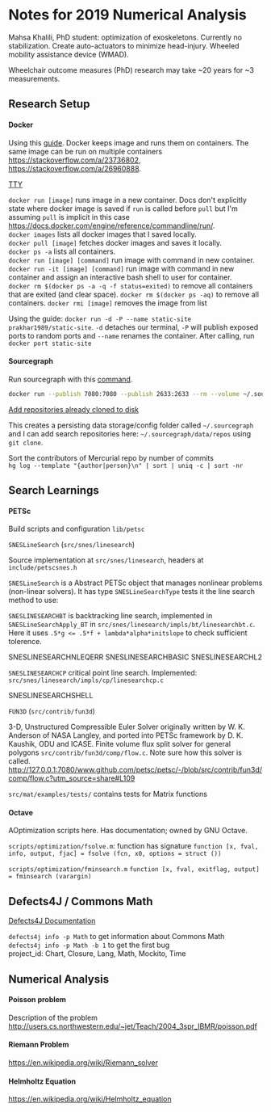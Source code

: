 
# Notes for 2019 Numerical Analysis

Mahsa Khalili, PhD student: optimization of exoskeletons. Currently no stabilization. Create auto-actuators to minimize head-injury. Wheeled mobility assistance device (WMAD).

Wheelchair outcome measures (PhD) research may take ~20 years for ~3 measurements.

## Research Setup

#### Docker

Using this [guide](https://docker-curriculum.com/). 
Docker keeps image and runs them on containers. The same image can be run on multiple containers <https://stackoverflow.com/a/23736802>, <https://stackoverflow.com/a/26960888>.

[TTY](http://www.linusakesson.net/programming/tty/index.php) 

`docker run [image]` runs image in a new container. Docs don't explicitly state where docker image is saved if `run` is called before `pull` but I'm assuming `pull` is implicit in this case <https://docs.docker.com/engine/reference/commandline/run/>.  
`docker images` lists all docker images that I saved locally.  
`docker pull [image]` fetches docker images and saves it locally.  
`docker ps -a` lists all containers.  
`docker run [image] [command]` run image with command in new container.  
`docker run -it [image] [command]` run image with command in new container and assign an interactive bash shell to user for container.  
`docker rm $(docker ps -a -q -f status=exited)` to remove all containers that are exited (and clear space).
`docker rm $(docker ps -aq)` to remove all containers.
`docker rmi [image]` removes the image from list

Using the guide: `docker run -d -P --name static-site prakhar1989/static-site`. `-d` detaches our terminal, `-P` will publish exposed ports to random ports and `--name` renames the container. After calling, run `docker port static-site`

#### Sourcegraph

Run sourcegraph with this [command](https://docs.sourcegraph.com/#quickstart).

```bash
docker run --publish 7080:7080 --publish 2633:2633 --rm --volume ~/.sourcegraph/config:/etc/sourcegraph --volume ~/.sourcegraph/data:/var/opt/sourcegraph sourcegraph/server:3.3.7
```

[Add repositories already cloned to disk](https://docs.sourcegraph.com/admin/repo/add_from_local_disk)

This creates a persisting data storage/config folder called `~/.sourcegraph` and I can add search repositories here: `~/.sourcegraph/data/repos` using `git clone`.

Sort the contributors of Mercurial repo by number of commits   
`hg log --template "{author|person}\n" | sort | uniq -c | sort -nr`

## Search Learnings

#### PETSc

Build scripts and configuration `lib/petsc`

`SNESLineSearch` (`src/snes/linesearch`)

Source implementation at `src/snes/linesearch`, headers at `include/petscsnes.h` 

`SNESLineSearch` is a Abstract PETSc object that manages nonlinear problems (non-linear solvers). It has type `SNESLineSearchType` tests it the line search method to use:

`SNESLINESEARCHBT` is backtracking line search, implemented in `SNESLineSearchApply_BT` in `src/snes/linesearch/impls/bt/linesearchbt.c`. Here it uses `.5*g <= .5*f + lambda*alpha*initslope` to check sufficient tolerence.

SNESLINESEARCHNLEQERR
SNESLINESEARCHBASIC
SNESLINESEARCHL2

`SNESLINESEARCHCP` critical point line search. Implemented: `src/snes/linesearch/impls/cp/linesearchcp.c`

SNESLINESEARCHSHELL

`FUN3D` (`src/contrib/fun3d`) 

3-D, Unstructured Compressible Euler Solver originally written by W. K. Anderson of NASA Langley, and ported into PETSc framework by D. K. Kaushik, ODU and ICASE.
Finite volume flux split solver for general polygons `src/contrib/fun3d/comp/flow.c`. Note sure how this solver is called.
<http://127.0.0.1:7080/www.github.com/petsc/petsc/-/blob/src/contrib/fun3d/comp/flow.c?utm_source=share#L109>

`src/mat/examples/tests/` contains tests for Matrix functions

#### Octave

AOptimization scripts here. Has documentation; owned by GNU Octave.  

`scripts/optimization/fsolve.m`: function has signature `function [x, fval, info, output, fjac] = fsolve (fcn, x0, options = struct ())`

`scripts/optimization/fminsearch.m` `function [x, fval, exitflag, output] = fminsearch (varargin)`


## Defects4J / Commons Math

[Defects4J Documentation](https://people.cs.umass.edu/~rjust/defects4j/html_doc/index.html)

`defects4j info -p Math` to get information about Commons Math  
`defects4j info -p Math -b 1` to get the first bug  
project_id: Chart, Closure, Lang, Math, Mockito, Time  



## Numerical Analysis

#### Poisson problem

Description of the problem <http://users.cs.northwestern.edu/~jet/Teach/2004_3spr_IBMR/poisson.pdf>

#### Riemann Problem

<https://en.wikipedia.org/wiki/Riemann_solver>

#### Helmholtz Equation

<https://en.wikipedia.org/wiki/Helmholtz_equation>
